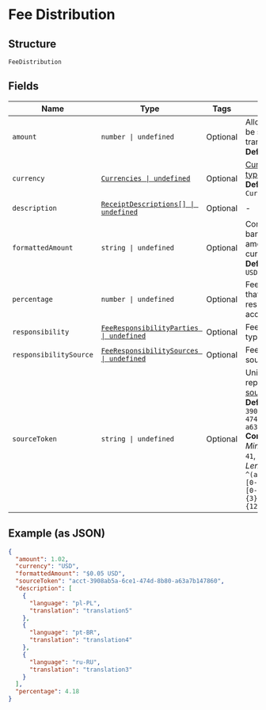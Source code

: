 
# Fee Distribution

## Structure

`FeeDistribution`

## Fields

| Name | Type | Tags | Description |
|  --- | --- | --- | --- |
| `amount` | `number \| undefined` | Optional | Allocated money to be sent in the transaction.<br>**Default**: `1.02` |
| `currency` | [`Currencies \| undefined`](../../doc/models/currencies.md) | Optional | [Currency code type](#/rest/models/structures/country) for the object<br>**Default**: `Currencies.USD` |
| `description` | [`ReceiptDescriptions[] \| undefined`](../../doc/models/receipt-descriptions.md) | Optional | - |
| `formattedAmount` | `string \| undefined` | Optional | Combination of the bank account amount and currency type<br>**Default**: `'$0.05 USD'` |
| `percentage` | `number \| undefined` | Optional | Fee percentage that the responsible account pays |
| `responsibility` | [`FeeResponsibilityParties \| undefined`](../../doc/models/fee-responsibility-parties.md) | Optional | Fee responsibility types |
| `responsibilitySource` | [`FeeResponsibilitySources \| undefined`](../../doc/models/fee-responsibility-sources.md) | Optional | Fee responsibility source types |
| `sourceToken` | `string \| undefined` | Optional | Unique identifier representing the [source of funds](#/rest/models/structures/source-token)<br>**Default**: `'acct-3908ab5a-6ce1-474d-8b80-a63a7b147860'`<br>**Constraints**: *Minimum Length*: `41`, *Maximum Length*: `41`, *Pattern*: `^(acct\|user\|dest)-[0-9A-Fa-f]{8}(?:-[0-9A-Fa-f]{4}){3}-[0-9A-Fa-f]{12}$` |

## Example (as JSON)

```json
{
  "amount": 1.02,
  "currency": "USD",
  "formattedAmount": "$0.05 USD",
  "sourceToken": "acct-3908ab5a-6ce1-474d-8b80-a63a7b147860",
  "description": [
    {
      "language": "pl-PL",
      "translation": "translation5"
    },
    {
      "language": "pt-BR",
      "translation": "translation4"
    },
    {
      "language": "ru-RU",
      "translation": "translation3"
    }
  ],
  "percentage": 4.18
}
```

